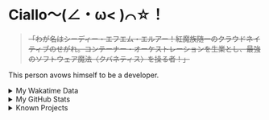# Ciallo～(∠・ω< )⌒☆！

> ~~「わが名はシーディー・エフエム・エルアー！紅魔族随一のクラウドネイティブのせがれ。コンテーナー・オーケストレーションを生業とし、最強のソフトウェア魔法〈クバネティス〉を操る者！」~~

This person avows himself to be a developer.

<details>

<summary>My Wakatime Data</summary>

<!--START_SECTION:waka-->
![Lines of code](https://img.shields.io/badge/From%20Hello%20World%20I%27ve%20Written-8.9%20million%20lines%20of%20code-blue)

**🐱 My GitHub Data** 

> 📦 790.7 kB Used in GitHub's Storage 
 > 
> 🏆 993 Contributions in the Year 2024
 > 
> 🚫 Not Opted to Hire
 > 
> 📜 93 Public Repositories 
 > 
> 🔑 31 Private Repositories 
 > 
**I'm an Early 🐤** 

```text
🌞 Morning                2273 commits        ██████░░░░░░░░░░░░░░░░░░░   23.87 % 
🌆 Daytime                4135 commits        ███████████░░░░░░░░░░░░░░   43.43 % 
🌃 Evening                3038 commits        ████████░░░░░░░░░░░░░░░░░   31.91 % 
🌙 Night                  75 commits          ░░░░░░░░░░░░░░░░░░░░░░░░░   00.79 % 
```
📅 **I'm Most Productive on Wednesday** 

```text
Monday                   1182 commits        ███░░░░░░░░░░░░░░░░░░░░░░   12.41 % 
Tuesday                  1682 commits        ████░░░░░░░░░░░░░░░░░░░░░   17.67 % 
Wednesday                1717 commits        █████░░░░░░░░░░░░░░░░░░░░   18.03 % 
Thursday                 1370 commits        ████░░░░░░░░░░░░░░░░░░░░░   14.39 % 
Friday                   1429 commits        ████░░░░░░░░░░░░░░░░░░░░░   15.01 % 
Saturday                 1150 commits        ███░░░░░░░░░░░░░░░░░░░░░░   12.08 % 
Sunday                   991 commits         ███░░░░░░░░░░░░░░░░░░░░░░   10.41 % 
```


**I Mostly Code in Go** 

```text
Go                       36 repos            █████████░░░░░░░░░░░░░░░░   34.29 % 
Vue                      6 repos             █░░░░░░░░░░░░░░░░░░░░░░░░   05.71 % 
Swift                    5 repos             █░░░░░░░░░░░░░░░░░░░░░░░░   04.76 % 
Rust                     3 repos             █░░░░░░░░░░░░░░░░░░░░░░░░   02.86 % 
Shell                    2 repos             ░░░░░░░░░░░░░░░░░░░░░░░░░   01.90 % 
```




 Last Updated on 08/09/2024 01:44:45 UTC
<!--END_SECTION:waka-->

</details>

<details>
 
 <summary>My GitHub Stats</summary>

[![CDFMLR's github stats](https://github-readme-stats.vercel.app/api?username=cdfmlr&count_private=true&show_icons=true)](https://github.com/anuraghazra/github-readme-stats)
 
</details>

<details>

<summary>Known Projects</summary>

[![Star History Chart](https://api.star-history.com/svg?repos=cdfmlr/pyflowchart,cdfmlr/muvtuber,cdfmlr/crud,cdfmlr/murecom-verse-1,cdfmlr/murecom-intro&type=Date)](https://star-history.com/#cdfmlr/pyflowchart&cdfmlr/muvtuber&cdfmlr/crud&cdfmlr/murecom-verse-1&cdfmlr/murecom-intro&Date)

 </details>
